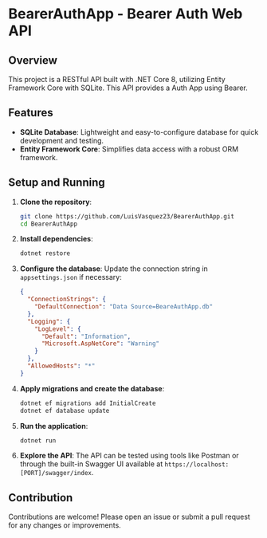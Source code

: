 # BearerAuthApp - Bearer Auth Web API

## Overview

This project is a RESTful API built with .NET Core 8, utilizing Entity Framework Core with SQLite. This API provides a Auth App using Bearer.

## Features

- **SQLite Database**: Lightweight and easy-to-configure database for quick development and testing.
- **Entity Framework Core**: Simplifies data access with a robust ORM framework.


## Setup and Running

1. **Clone the repository**:
    ```bash
    git clone https://github.com/LuisVasquez23/BearerAuthApp.git
    cd BearerAuthApp
    ```

2. **Install dependencies**:
    ```bash
    dotnet restore
    ```

3. **Configure the database**:
    Update the connection string in `appsettings.json` if necessary:
    ```json
    {
      "ConnectionStrings": {
        "DefaultConnection": "Data Source=BeareAuthApp.db"
      },
      "Logging": {
        "LogLevel": {
          "Default": "Information",
          "Microsoft.AspNetCore": "Warning"
        }
      },
      "AllowedHosts": "*"
    }
    ```

4. **Apply migrations and create the database**:
    ```bash
    dotnet ef migrations add InitialCreate
    dotnet ef database update
    ```

5. **Run the application**:
    ```bash
    dotnet run
    ```

6. **Explore the API**:
    The API can be tested using tools like Postman or through the built-in Swagger UI available at `https://localhost:[PORT]/swagger/index`.

## Contribution

Contributions are welcome! Please open an issue or submit a pull request for any changes or improvements.
